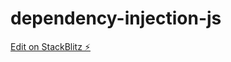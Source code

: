 # dependency-injection-js

[Edit on StackBlitz ⚡️](https://stackblitz.com/edit/dependency-injection-js)